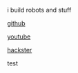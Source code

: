 i build robots and stuff

[github](https://github.com/kemfic)

[youtube](https://youtube.com/kemalficici)

[hackster](https://hackster.io/kemfic)

test
